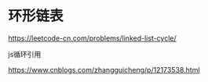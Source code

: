 # 环形链表

https://leetcode-cn.com/problems/linked-list-cycle/

js循环引用

https://www.cnblogs.com/zhangguicheng/p/12173538.html
